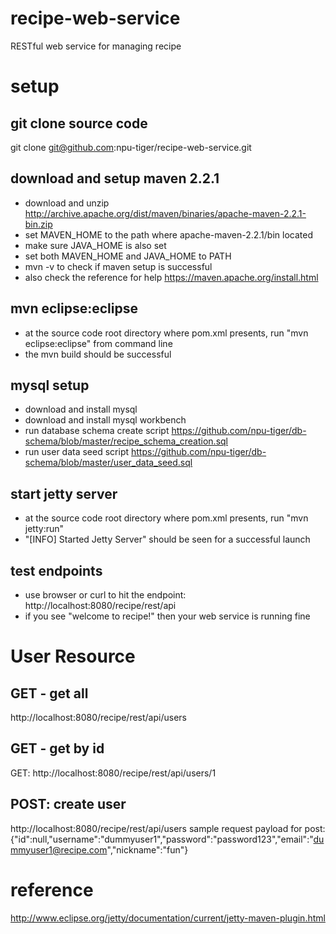 # recipe-web-service
RESTful web service for managing recipe

# setup
## git clone source code
git clone git@github.com:npu-tiger/recipe-web-service.git

## download and setup maven 2.2.1
- download and unzip http://archive.apache.org/dist/maven/binaries/apache-maven-2.2.1-bin.zip
- set MAVEN_HOME to the path where apache-maven-2.2.1/bin located
- make sure JAVA_HOME is also set
- set both MAVEN_HOME and JAVA_HOME to PATH
- mvn -v to check if maven setup is successful
- also check the reference for help https://maven.apache.org/install.html

## mvn eclipse:eclipse
- at the source code root directory where pom.xml presents, run "mvn eclipse:eclipse" from command line
- the mvn build should be successful

## mysql setup
- download and install mysql
- download and install mysql workbench
- run database schema create script https://github.com/npu-tiger/db-schema/blob/master/recipe_schema_creation.sql
- run user data seed script https://github.com/npu-tiger/db-schema/blob/master/user_data_seed.sql

## start jetty server
- at the source code root directory where pom.xml presents, run "mvn jetty:run"
- "[INFO] Started Jetty Server" should be seen for a successful launch

## test endpoints
- use browser or curl to hit the endpoint: http://localhost:8080/recipe/rest/api
- if you see "welcome to recipe!" then your web service is running fine

# User Resource
## GET - get all
http://localhost:8080/recipe/rest/api/users

## GET - get by id
GET: http://localhost:8080/recipe/rest/api/users/1

## POST: create user
http://localhost:8080/recipe/rest/api/users
sample request payload for post: {"id":null,"username":"dummyuser1","password":"password123","email":"dummyuser1@recipe.com","nickname":"fun"}

# reference
http://www.eclipse.org/jetty/documentation/current/jetty-maven-plugin.html
